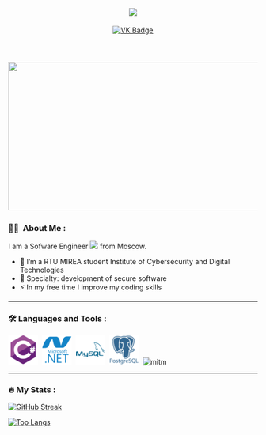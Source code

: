 <div id="header" align="center">
  <img src="https://media.giphy.com/media/3osxY9kuM2NGUfvThe/giphy.gif" width="200"/>
</div>
<br>
<div id="badges" align="center">
  <a href="https://vk.com/kingdeady">
    <img src="https://img.shields.io/badge/kingdeady-blue?style=for-the-badge&logo=VK&logoColor=white" alt="VK Badge">  
  </a>
  <br>
   <img src="https://komarev.com/ghpvc/?username=kingdeady&style=flat-square&color=blue" alt=""/>
</div>
<h1 align="center"></h1>
<div align="center">
  <img src="https://media.giphy.com/media/dWesBcTLavkZuG35MI/giphy.gif" width="600" height="300"/>
</div>

### :woman_technologist: &nbsp;About Me :

I am a Sofware Engineer <img src="https://media.giphy.com/media/WUlplcMpOCEmTGBtBW/giphy.gif" width="30"> from Moscow.
- 🔭 I’m a RTU MIREA student Institute of Cybersecurity and Digital Technologies
- 🌱 Specialty: development of secure software
- ⚡ In my free time I improve my coding skills
- ---

### :hammer_and_wrench: Languages and Tools :

<div>
  <img src="https://github.com/devicons/devicon/blob/master/icons/csharp/csharp-original.svg" title="csharp" alt="csharp" width="60" height="60"/>&nbsp;
  <img src="https://github.com/devicons/devicon/blob/master/icons/dot-net/dot-net-plain-wordmark.svg" title="dot-net" alt="dot-net" width="60" height="60"/>&nbsp;
  <img src="https://github.com/devicons/devicon/blob/master/icons/mysql/mysql-plain-wordmark.svg" title="mysql" alt="mysql" width="60" height="60"/>&nbsp;
  <img src="https://github.com/devicons/devicon/blob/master/icons/postgresql/postgresql-plain-wordmark.svg" title="postgresql" alt="postgresql" width="60" height="60"/>&nbsp;
  <img src="https://mitmproxy.org/logo-navbar.png" title="mitm" alt="mitm" width="200" height="50"/>&nbsp;
  
</div>

---

### :fire: My Stats :
[![GitHub Streak](http://github-readme-streak-stats.herokuapp.com?user=kingdeady&theme=dark&background=000000)](https://git.io/streak-stats)

[![Top Langs](https://github-readme-stats.vercel.app/api/top-langs/?username=kingdeady&layout=compact&theme=vision-friendly-dark)](https://github.com/anuraghazra/github-readme-stats)








